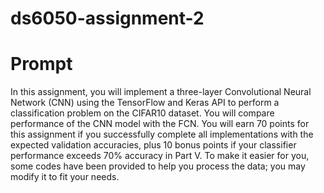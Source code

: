 # ds6050-assignment-2

# Prompt
In this assignment, you will implement a three-layer Convolutional Neural Network (CNN) using the TensorFlow and Keras API to perform a classification problem on the CIFAR10 dataset. You will compare performance of the CNN model with the FCN. You will earn 70 points for this assignment if you successfully complete all implementations with the expected validation accuracies, plus 10 bonus points if your classifier performance exceeds 70% accuracy in Part V. To make it easier for you, some codes have been provided to help you process the data; you may modify it to fit your needs. 